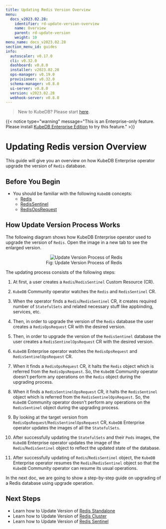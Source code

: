 ```yaml
---
title: Updating Redis Version Overview
menu:
  docs_v2023.02.28:
    identifier: rd-update-version-overview
    name: Overview
    parent: rd-update-version
    weight: 10
menu_name: docs_v2023.02.28
section_menu_id: guides
info:
  autoscaler: v0.17.0
  cli: v0.32.0
  dashboard: v0.8.0
  installer: v2023.02.28
  ops-manager: v0.19.0
  provisioner: v0.32.0
  schema-manager: v0.8.0
  ui-server: v0.8.0
  version: v2023.02.28
  webhook-server: v0.8.0
---
```


> New to KubeDB? Please start [here](/docs/v2023.02.28/README).

{{< notice type="warning" message="This is an Enterprise-only feature. Please install [KubeDB Enterprise Edition](/docs/v2023.02.28/setup/install/enterprise) to try this feature." >}}

# Updating Redis version Overview

This guide will give you an overview on how KubeDB Enterprise operator upgrade the version of `Redis` database.

## Before You Begin

- You should be familiar with the following `KubeDB` concepts:
  - [Redis](/docs/v2023.02.28/guides/redis/concepts/redis)
  - [RedisSentinel](/docs/v2023.02.28/guides/redis/concepts/redissentinel)
  - [RedisOpsRequest](/docs/v2023.02.28/guides/redis/concepts/redisopsrequest)

## How Update Version Process Works

The following diagram shows how KubeDB Enterprise operator used to upgrade the version of `Redis`. Open the image in a new tab to see the enlarged version.

<figure align="center">
  <img alt="Update Version Process of Redis" src="/docs/v2023.02.28/images/day-2-operation/redis/rd-upgrading.svg">
<figcaption align="center">Fig: Update Version Process of Redis</figcaption>
</figure>

The updating process consists of the following steps:

1. At first, a user creates a `Redis`/`RedisSentinel` Custom Resource (CR).

2. `KubeDB` Community operator watches the `Redis` and `RedisSentinel` CR.

3. When the operator finds a `Redis`/`RedisSentinel` CR, it creates required number of `StatefulSets` and related necessary stuff like appbinding, services, etc.

4. Then, in order to upgrade the version of the `Redis` database the user creates a `RedisOpsRequest` CR with the desired version.

5. Then, in order to upgrade the version of the `RedisSentinel` database the user creates a `RedisSentinelOpsRequest` CR with the desired version.

6. `KubeDB` Enterprise operator watches the `RedisOpsRequest` and `RedisSentinelOpsRequest` CR.

7. When it finds a `RedisOpsRequest` CR, it halts the `Redis` object which is referred from the `RedisOpsRequest`. So, the `KubeDB` Community operator doesn't perform any operations on the `Redis` object during the upgrading process.  

8. When it finds a `RedisSentinelOpsRequest` CR, it halts the `RedisSentinel` object which is referred from the `RedisSentinelOpsRequest`. So, the `KubeDB` Community operator doesn't perform any operations on the `RedisSentinel` object during the upgrading process.

9. By looking at the target version from `RedisOpsRequest`/`RedisSentinelOpsRequest` CR, `KubeDB` Enterprise operator updates the images of all the `StatefulSets`.

10. After successfully updating the `StatefulSets` and their `Pods` images, the `KubeDB` Enterprise operator updates the image of the `Redis`/`RedisSentinel` object to reflect the updated state of the database.

11. After successfully updating of `Redis`/`RedisSentinel` object, the `KubeDB` Enterprise operator resumes the `Redis`/`RedisSentinel` object so that the `KubeDB` Community operator can resume its usual operations.

In the next doc, we are going to show a step-by-step guide on upgrading of a Redis database using upgrade operation.

## Next Steps

- Learn how to Update Version of [Redis Standalone](/docs/v2023.02.28/guides/redis/upgrading/standalone)
- Learn how to Update Version of [Redis Cluster](/docs/v2023.02.28/guides/redis/upgrading/cluster)
- Learn how to Update Version of [Redis Sentinel](/docs/v2023.02.28/guides/redis/upgrading/sentinel)
